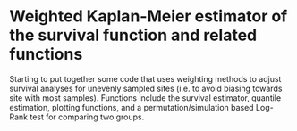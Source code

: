 # Weighted Kaplan-Meier estimator of the survival function and related functions

Starting to put together some code that uses weighting methods to adjust survival analyses for unevenly sampled sites (i.e. to avoid biasing towards site with most samples). Functions include the survival estimator, quantile estimation, plotting functions, and a permutation/simulation based Log-Rank test for comparing two groups.
